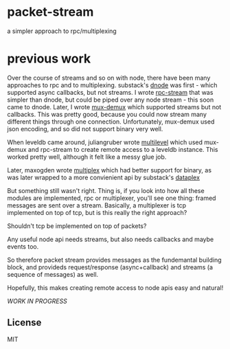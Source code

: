 # packet-stream

a simpler approach to rpc/multiplexing

# previous work

Over the course of streams and so on with node, there have been
many approaches to rpc and to multiplexing. substack's [dnode](https://github.com/substack/dnode)
was first - which supported async callbacks, but not streams.
I wrote [rpc-stream](https://github.com/dominictarr/rpc-stream) that was simpler
than dnode, but could be piped over any node stream - this soon came to dnode.
Later, I wrote [mux-demux](https://github.com/dominictarr/mux-demux)
which supported streams but not callbacks. This was pretty good, because
you could now stream many different things through one connection.
Unfortunately, mux-demux used json encoding, and so did not support binary very well.

When leveldb came around, juliangruber wrote [multilevel](https://github.com/juliangruber/multilevel)
which used mux-demux and rpc-stream to create remote access to a leveldb instance.
This worked pretty well, although it felt like a messy glue job.

Later, maxogden wrote [multiplex](https://github.com/maxogden/multiplex)
which had better support for binary, as was later wrapped to a more
convienient api by substack's
[dataplex](https://github.com/substack/dataplex)

But something still wasn't right. Thing is, if you look into how all these
modules are implemented, rpc or multiplexer, you'll see one thing:
framed messages are sent over a stream. Basically, a multiplexer
is tcp implemented on top of tcp, but is this really the right approach?

Shouldn't tcp be implemented on top of packets?

Any useful node api needs streams, but also needs callbacks and maybe events too.

So therefore packet stream provides messages as the fundemantal building block,
and provideds request/response (async+callback) and streams (a sequence of messages)
as well.

Hopefully, this makes creating remote access to node apis easy and natural!

*WORK IN PROGRESS*


## License

MIT
